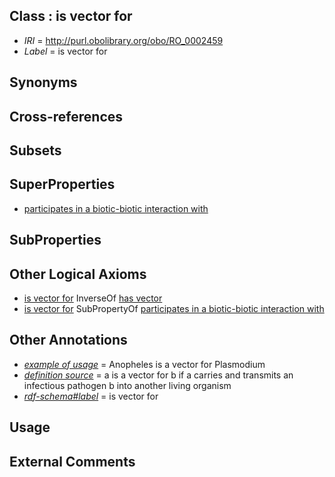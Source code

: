
## Class : is vector for

 * *IRI* = http://purl.obolibrary.org/obo/RO_0002459
 * *Label* = is vector for

## Synonyms


## Cross-references


## Subsets


## SuperProperties

 * [participates in a biotic-biotic interaction with](../../RO/74/RO_0002574.md)

## SubProperties


## Other Logical Axioms

 * [is vector for](../../RO/59/RO_0002459.md) InverseOf [has vector](../../RO/60/RO_0002460.md)
 * [is vector for](../../RO/59/RO_0002459.md) SubPropertyOf [participates in a biotic-biotic interaction with](../../RO/74/RO_0002574.md)

## Other Annotations

 * *[example of usage](../../IAO/12/IAO_0000112.md)* = Anopheles is a vector for Plasmodium
 * *[definition source](../../IAO/19/IAO_0000119.md)* = a is a vector for b if a carries and transmits an infectious pathogen b into another living organism
 * *[rdf-schema#label](../../el/rdf-schema#label.md)* = is vector for

## Usage


## External Comments


